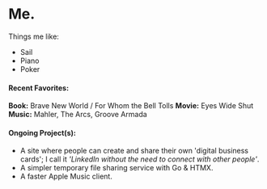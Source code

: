 # Me.
Things me like:
- Sail
- Piano
- Poker

#### Recent Favorites:
**Book:** Brave New World / For Whom the Bell Tolls
**Movie:** Eyes Wide Shut
**Music:** Mahler, The Arcs, Groove Armada

#### Ongoing Project(s):
- A site where people can create and share their own 'digital business cards'; I call it *'LinkedIn without the need to connect with other people'*.
- A simpler temporary file sharing service with Go & HTMX.
- A faster Apple Music client.
